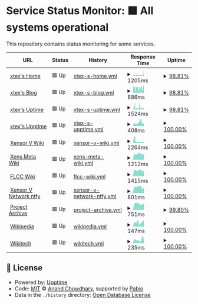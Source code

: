 # Service Status Monitor: <!--live status--> **🟩 All systems operational**

This repository contains status monitoring for some services.

<!--start: status pages-->
<!-- This summary is generated by Upptime (https://github.com/upptime/upptime) -->
<!-- Do not edit this manually, your changes will be overwritten -->
<!-- prettier-ignore -->
| URL | Status | History | Response Time | Uptime |
| --- | ------ | ------- | ------------- | ------ |
| <img alt="" src="https://icons.duckduckgo.com/ip3/xtexx.eu.org.ico" height="13"> [xtex's Home](https://xtexx.eu.org) | 🟩 Up | [xtex-s-home.yml](https://github.com/xtexx/uptime/commits/HEAD/history/xtex-s-home.yml) | <details><summary><img alt="Response time graph" src="./graphs/xtex-s-home/response-time-week.png" height="20"> 1205ms</summary><br><a href="https://upptime.xtexx.eu.org/history/xtex-s-home"><img alt="Response time 1144" src="https://img.shields.io/endpoint?url=https%3A%2F%2Fraw.githubusercontent.com%2Fxtexx%2Fuptime%2FHEAD%2Fapi%2Fxtex-s-home%2Fresponse-time.json"></a><br><a href="https://upptime.xtexx.eu.org/history/xtex-s-home"><img alt="24-hour response time 2579" src="https://img.shields.io/endpoint?url=https%3A%2F%2Fraw.githubusercontent.com%2Fxtexx%2Fuptime%2FHEAD%2Fapi%2Fxtex-s-home%2Fresponse-time-day.json"></a><br><a href="https://upptime.xtexx.eu.org/history/xtex-s-home"><img alt="7-day response time 1205" src="https://img.shields.io/endpoint?url=https%3A%2F%2Fraw.githubusercontent.com%2Fxtexx%2Fuptime%2FHEAD%2Fapi%2Fxtex-s-home%2Fresponse-time-week.json"></a><br><a href="https://upptime.xtexx.eu.org/history/xtex-s-home"><img alt="30-day response time 1121" src="https://img.shields.io/endpoint?url=https%3A%2F%2Fraw.githubusercontent.com%2Fxtexx%2Fuptime%2FHEAD%2Fapi%2Fxtex-s-home%2Fresponse-time-month.json"></a><br><a href="https://upptime.xtexx.eu.org/history/xtex-s-home"><img alt="1-year response time 1144" src="https://img.shields.io/endpoint?url=https%3A%2F%2Fraw.githubusercontent.com%2Fxtexx%2Fuptime%2FHEAD%2Fapi%2Fxtex-s-home%2Fresponse-time-year.json"></a></details> | <details><summary><a href="https://upptime.xtexx.eu.org/history/xtex-s-home">98.81%</a></summary><a href="https://upptime.xtexx.eu.org/history/xtex-s-home"><img alt="All-time uptime 97.91%" src="https://img.shields.io/endpoint?url=https%3A%2F%2Fraw.githubusercontent.com%2Fxtexx%2Fuptime%2FHEAD%2Fapi%2Fxtex-s-home%2Fuptime.json"></a><br><a href="https://upptime.xtexx.eu.org/history/xtex-s-home"><img alt="24-hour uptime 96.93%" src="https://img.shields.io/endpoint?url=https%3A%2F%2Fraw.githubusercontent.com%2Fxtexx%2Fuptime%2FHEAD%2Fapi%2Fxtex-s-home%2Fuptime-day.json"></a><br><a href="https://upptime.xtexx.eu.org/history/xtex-s-home"><img alt="7-day uptime 98.81%" src="https://img.shields.io/endpoint?url=https%3A%2F%2Fraw.githubusercontent.com%2Fxtexx%2Fuptime%2FHEAD%2Fapi%2Fxtex-s-home%2Fuptime-week.json"></a><br><a href="https://upptime.xtexx.eu.org/history/xtex-s-home"><img alt="30-day uptime 99.27%" src="https://img.shields.io/endpoint?url=https%3A%2F%2Fraw.githubusercontent.com%2Fxtexx%2Fuptime%2FHEAD%2Fapi%2Fxtex-s-home%2Fuptime-month.json"></a><br><a href="https://upptime.xtexx.eu.org/history/xtex-s-home"><img alt="1-year uptime 97.91%" src="https://img.shields.io/endpoint?url=https%3A%2F%2Fraw.githubusercontent.com%2Fxtexx%2Fuptime%2FHEAD%2Fapi%2Fxtex-s-home%2Fuptime-year.json"></a></details>
| <img alt="" src="https://icons.duckduckgo.com/ip3/blog.xtexx.eu.org.ico" height="13"> [xtex's Blog](https://blog.xtexx.eu.org) | 🟩 Up | [xtex-s-blog.yml](https://github.com/xtexx/uptime/commits/HEAD/history/xtex-s-blog.yml) | <details><summary><img alt="Response time graph" src="./graphs/xtex-s-blog/response-time-week.png" height="20"> 886ms</summary><br><a href="https://upptime.xtexx.eu.org/history/xtex-s-blog"><img alt="Response time 1107" src="https://img.shields.io/endpoint?url=https%3A%2F%2Fraw.githubusercontent.com%2Fxtexx%2Fuptime%2FHEAD%2Fapi%2Fxtex-s-blog%2Fresponse-time.json"></a><br><a href="https://upptime.xtexx.eu.org/history/xtex-s-blog"><img alt="24-hour response time 896" src="https://img.shields.io/endpoint?url=https%3A%2F%2Fraw.githubusercontent.com%2Fxtexx%2Fuptime%2FHEAD%2Fapi%2Fxtex-s-blog%2Fresponse-time-day.json"></a><br><a href="https://upptime.xtexx.eu.org/history/xtex-s-blog"><img alt="7-day response time 886" src="https://img.shields.io/endpoint?url=https%3A%2F%2Fraw.githubusercontent.com%2Fxtexx%2Fuptime%2FHEAD%2Fapi%2Fxtex-s-blog%2Fresponse-time-week.json"></a><br><a href="https://upptime.xtexx.eu.org/history/xtex-s-blog"><img alt="30-day response time 1279" src="https://img.shields.io/endpoint?url=https%3A%2F%2Fraw.githubusercontent.com%2Fxtexx%2Fuptime%2FHEAD%2Fapi%2Fxtex-s-blog%2Fresponse-time-month.json"></a><br><a href="https://upptime.xtexx.eu.org/history/xtex-s-blog"><img alt="1-year response time 1107" src="https://img.shields.io/endpoint?url=https%3A%2F%2Fraw.githubusercontent.com%2Fxtexx%2Fuptime%2FHEAD%2Fapi%2Fxtex-s-blog%2Fresponse-time-year.json"></a></details> | <details><summary><a href="https://upptime.xtexx.eu.org/history/xtex-s-blog">98.81%</a></summary><a href="https://upptime.xtexx.eu.org/history/xtex-s-blog"><img alt="All-time uptime 97.89%" src="https://img.shields.io/endpoint?url=https%3A%2F%2Fraw.githubusercontent.com%2Fxtexx%2Fuptime%2FHEAD%2Fapi%2Fxtex-s-blog%2Fuptime.json"></a><br><a href="https://upptime.xtexx.eu.org/history/xtex-s-blog"><img alt="24-hour uptime 96.93%" src="https://img.shields.io/endpoint?url=https%3A%2F%2Fraw.githubusercontent.com%2Fxtexx%2Fuptime%2FHEAD%2Fapi%2Fxtex-s-blog%2Fuptime-day.json"></a><br><a href="https://upptime.xtexx.eu.org/history/xtex-s-blog"><img alt="7-day uptime 98.81%" src="https://img.shields.io/endpoint?url=https%3A%2F%2Fraw.githubusercontent.com%2Fxtexx%2Fuptime%2FHEAD%2Fapi%2Fxtex-s-blog%2Fuptime-week.json"></a><br><a href="https://upptime.xtexx.eu.org/history/xtex-s-blog"><img alt="30-day uptime 99.27%" src="https://img.shields.io/endpoint?url=https%3A%2F%2Fraw.githubusercontent.com%2Fxtexx%2Fuptime%2FHEAD%2Fapi%2Fxtex-s-blog%2Fuptime-month.json"></a><br><a href="https://upptime.xtexx.eu.org/history/xtex-s-blog"><img alt="1-year uptime 97.89%" src="https://img.shields.io/endpoint?url=https%3A%2F%2Fraw.githubusercontent.com%2Fxtexx%2Fuptime%2FHEAD%2Fapi%2Fxtex-s-blog%2Fuptime-year.json"></a></details>
| <img alt="" src="https://icons.duckduckgo.com/ip3/uptime.xtexx.eu.org.ico" height="13"> [xtex's Uptime](https://uptime.xtexx.eu.org) | 🟩 Up | [xtex-s-uptime.yml](https://github.com/xtexx/uptime/commits/HEAD/history/xtex-s-uptime.yml) | <details><summary><img alt="Response time graph" src="./graphs/xtex-s-uptime/response-time-week.png" height="20"> 1524ms</summary><br><a href="https://upptime.xtexx.eu.org/history/xtex-s-uptime"><img alt="Response time 1233" src="https://img.shields.io/endpoint?url=https%3A%2F%2Fraw.githubusercontent.com%2Fxtexx%2Fuptime%2FHEAD%2Fapi%2Fxtex-s-uptime%2Fresponse-time.json"></a><br><a href="https://upptime.xtexx.eu.org/history/xtex-s-uptime"><img alt="24-hour response time 842" src="https://img.shields.io/endpoint?url=https%3A%2F%2Fraw.githubusercontent.com%2Fxtexx%2Fuptime%2FHEAD%2Fapi%2Fxtex-s-uptime%2Fresponse-time-day.json"></a><br><a href="https://upptime.xtexx.eu.org/history/xtex-s-uptime"><img alt="7-day response time 1524" src="https://img.shields.io/endpoint?url=https%3A%2F%2Fraw.githubusercontent.com%2Fxtexx%2Fuptime%2FHEAD%2Fapi%2Fxtex-s-uptime%2Fresponse-time-week.json"></a><br><a href="https://upptime.xtexx.eu.org/history/xtex-s-uptime"><img alt="30-day response time 1253" src="https://img.shields.io/endpoint?url=https%3A%2F%2Fraw.githubusercontent.com%2Fxtexx%2Fuptime%2FHEAD%2Fapi%2Fxtex-s-uptime%2Fresponse-time-month.json"></a><br><a href="https://upptime.xtexx.eu.org/history/xtex-s-uptime"><img alt="1-year response time 1233" src="https://img.shields.io/endpoint?url=https%3A%2F%2Fraw.githubusercontent.com%2Fxtexx%2Fuptime%2FHEAD%2Fapi%2Fxtex-s-uptime%2Fresponse-time-year.json"></a></details> | <details><summary><a href="https://upptime.xtexx.eu.org/history/xtex-s-uptime">98.81%</a></summary><a href="https://upptime.xtexx.eu.org/history/xtex-s-uptime"><img alt="All-time uptime 98.99%" src="https://img.shields.io/endpoint?url=https%3A%2F%2Fraw.githubusercontent.com%2Fxtexx%2Fuptime%2FHEAD%2Fapi%2Fxtex-s-uptime%2Fuptime.json"></a><br><a href="https://upptime.xtexx.eu.org/history/xtex-s-uptime"><img alt="24-hour uptime 96.92%" src="https://img.shields.io/endpoint?url=https%3A%2F%2Fraw.githubusercontent.com%2Fxtexx%2Fuptime%2FHEAD%2Fapi%2Fxtex-s-uptime%2Fuptime-day.json"></a><br><a href="https://upptime.xtexx.eu.org/history/xtex-s-uptime"><img alt="7-day uptime 98.81%" src="https://img.shields.io/endpoint?url=https%3A%2F%2Fraw.githubusercontent.com%2Fxtexx%2Fuptime%2FHEAD%2Fapi%2Fxtex-s-uptime%2Fuptime-week.json"></a><br><a href="https://upptime.xtexx.eu.org/history/xtex-s-uptime"><img alt="30-day uptime 99.27%" src="https://img.shields.io/endpoint?url=https%3A%2F%2Fraw.githubusercontent.com%2Fxtexx%2Fuptime%2FHEAD%2Fapi%2Fxtex-s-uptime%2Fuptime-month.json"></a><br><a href="https://upptime.xtexx.eu.org/history/xtex-s-uptime"><img alt="1-year uptime 98.99%" src="https://img.shields.io/endpoint?url=https%3A%2F%2Fraw.githubusercontent.com%2Fxtexx%2Fuptime%2FHEAD%2Fapi%2Fxtex-s-uptime%2Fuptime-year.json"></a></details>
| <img alt="" src="https://icons.duckduckgo.com/ip3/upptime.xtexx.eu.org.ico" height="13"> [xtex's Upptime](https://upptime.xtexx.eu.org) | 🟩 Up | [xtex-s-upptime.yml](https://github.com/xtexx/uptime/commits/HEAD/history/xtex-s-upptime.yml) | <details><summary><img alt="Response time graph" src="./graphs/xtex-s-upptime/response-time-week.png" height="20"> 408ms</summary><br><a href="https://upptime.xtexx.eu.org/history/xtex-s-upptime"><img alt="Response time 498" src="https://img.shields.io/endpoint?url=https%3A%2F%2Fraw.githubusercontent.com%2Fxtexx%2Fuptime%2FHEAD%2Fapi%2Fxtex-s-upptime%2Fresponse-time.json"></a><br><a href="https://upptime.xtexx.eu.org/history/xtex-s-upptime"><img alt="24-hour response time 333" src="https://img.shields.io/endpoint?url=https%3A%2F%2Fraw.githubusercontent.com%2Fxtexx%2Fuptime%2FHEAD%2Fapi%2Fxtex-s-upptime%2Fresponse-time-day.json"></a><br><a href="https://upptime.xtexx.eu.org/history/xtex-s-upptime"><img alt="7-day response time 408" src="https://img.shields.io/endpoint?url=https%3A%2F%2Fraw.githubusercontent.com%2Fxtexx%2Fuptime%2FHEAD%2Fapi%2Fxtex-s-upptime%2Fresponse-time-week.json"></a><br><a href="https://upptime.xtexx.eu.org/history/xtex-s-upptime"><img alt="30-day response time 325" src="https://img.shields.io/endpoint?url=https%3A%2F%2Fraw.githubusercontent.com%2Fxtexx%2Fuptime%2FHEAD%2Fapi%2Fxtex-s-upptime%2Fresponse-time-month.json"></a><br><a href="https://upptime.xtexx.eu.org/history/xtex-s-upptime"><img alt="1-year response time 498" src="https://img.shields.io/endpoint?url=https%3A%2F%2Fraw.githubusercontent.com%2Fxtexx%2Fuptime%2FHEAD%2Fapi%2Fxtex-s-upptime%2Fresponse-time-year.json"></a></details> | <details><summary><a href="https://upptime.xtexx.eu.org/history/xtex-s-upptime">100.00%</a></summary><a href="https://upptime.xtexx.eu.org/history/xtex-s-upptime"><img alt="All-time uptime 100.00%" src="https://img.shields.io/endpoint?url=https%3A%2F%2Fraw.githubusercontent.com%2Fxtexx%2Fuptime%2FHEAD%2Fapi%2Fxtex-s-upptime%2Fuptime.json"></a><br><a href="https://upptime.xtexx.eu.org/history/xtex-s-upptime"><img alt="24-hour uptime 100.00%" src="https://img.shields.io/endpoint?url=https%3A%2F%2Fraw.githubusercontent.com%2Fxtexx%2Fuptime%2FHEAD%2Fapi%2Fxtex-s-upptime%2Fuptime-day.json"></a><br><a href="https://upptime.xtexx.eu.org/history/xtex-s-upptime"><img alt="7-day uptime 100.00%" src="https://img.shields.io/endpoint?url=https%3A%2F%2Fraw.githubusercontent.com%2Fxtexx%2Fuptime%2FHEAD%2Fapi%2Fxtex-s-upptime%2Fuptime-week.json"></a><br><a href="https://upptime.xtexx.eu.org/history/xtex-s-upptime"><img alt="30-day uptime 100.00%" src="https://img.shields.io/endpoint?url=https%3A%2F%2Fraw.githubusercontent.com%2Fxtexx%2Fuptime%2FHEAD%2Fapi%2Fxtex-s-upptime%2Fuptime-month.json"></a><br><a href="https://upptime.xtexx.eu.org/history/xtex-s-upptime"><img alt="1-year uptime 100.00%" src="https://img.shields.io/endpoint?url=https%3A%2F%2Fraw.githubusercontent.com%2Fxtexx%2Fuptime%2FHEAD%2Fapi%2Fxtex-s-upptime%2Fuptime-year.json"></a></details>
| <img alt="" src="https://icons.duckduckgo.com/ip3/w.xvnet.eu.org.ico" height="13"> [Xensor V Wiki](https://w.xvnet.eu.org) | 🟩 Up | [xensor-v-wiki.yml](https://github.com/xtexx/uptime/commits/HEAD/history/xensor-v-wiki.yml) | <details><summary><img alt="Response time graph" src="./graphs/xensor-v-wiki/response-time-week.png" height="20"> 2264ms</summary><br><a href="https://upptime.xtexx.eu.org/history/xensor-v-wiki"><img alt="Response time 1373" src="https://img.shields.io/endpoint?url=https%3A%2F%2Fraw.githubusercontent.com%2Fxtexx%2Fuptime%2FHEAD%2Fapi%2Fxensor-v-wiki%2Fresponse-time.json"></a><br><a href="https://upptime.xtexx.eu.org/history/xensor-v-wiki"><img alt="24-hour response time 1645" src="https://img.shields.io/endpoint?url=https%3A%2F%2Fraw.githubusercontent.com%2Fxtexx%2Fuptime%2FHEAD%2Fapi%2Fxensor-v-wiki%2Fresponse-time-day.json"></a><br><a href="https://upptime.xtexx.eu.org/history/xensor-v-wiki"><img alt="7-day response time 2264" src="https://img.shields.io/endpoint?url=https%3A%2F%2Fraw.githubusercontent.com%2Fxtexx%2Fuptime%2FHEAD%2Fapi%2Fxensor-v-wiki%2Fresponse-time-week.json"></a><br><a href="https://upptime.xtexx.eu.org/history/xensor-v-wiki"><img alt="30-day response time 1601" src="https://img.shields.io/endpoint?url=https%3A%2F%2Fraw.githubusercontent.com%2Fxtexx%2Fuptime%2FHEAD%2Fapi%2Fxensor-v-wiki%2Fresponse-time-month.json"></a><br><a href="https://upptime.xtexx.eu.org/history/xensor-v-wiki"><img alt="1-year response time 1373" src="https://img.shields.io/endpoint?url=https%3A%2F%2Fraw.githubusercontent.com%2Fxtexx%2Fuptime%2FHEAD%2Fapi%2Fxensor-v-wiki%2Fresponse-time-year.json"></a></details> | <details><summary><a href="https://upptime.xtexx.eu.org/history/xensor-v-wiki">100.00%</a></summary><a href="https://upptime.xtexx.eu.org/history/xensor-v-wiki"><img alt="All-time uptime 96.93%" src="https://img.shields.io/endpoint?url=https%3A%2F%2Fraw.githubusercontent.com%2Fxtexx%2Fuptime%2FHEAD%2Fapi%2Fxensor-v-wiki%2Fuptime.json"></a><br><a href="https://upptime.xtexx.eu.org/history/xensor-v-wiki"><img alt="24-hour uptime 100.00%" src="https://img.shields.io/endpoint?url=https%3A%2F%2Fraw.githubusercontent.com%2Fxtexx%2Fuptime%2FHEAD%2Fapi%2Fxensor-v-wiki%2Fuptime-day.json"></a><br><a href="https://upptime.xtexx.eu.org/history/xensor-v-wiki"><img alt="7-day uptime 100.00%" src="https://img.shields.io/endpoint?url=https%3A%2F%2Fraw.githubusercontent.com%2Fxtexx%2Fuptime%2FHEAD%2Fapi%2Fxensor-v-wiki%2Fuptime-week.json"></a><br><a href="https://upptime.xtexx.eu.org/history/xensor-v-wiki"><img alt="30-day uptime 99.86%" src="https://img.shields.io/endpoint?url=https%3A%2F%2Fraw.githubusercontent.com%2Fxtexx%2Fuptime%2FHEAD%2Fapi%2Fxensor-v-wiki%2Fuptime-month.json"></a><br><a href="https://upptime.xtexx.eu.org/history/xensor-v-wiki"><img alt="1-year uptime 96.93%" src="https://img.shields.io/endpoint?url=https%3A%2F%2Fraw.githubusercontent.com%2Fxtexx%2Fuptime%2FHEAD%2Fapi%2Fxensor-v-wiki%2Fuptime-year.json"></a></details>
| <img alt="" src="https://icons.duckduckgo.com/ip3/meta.w.xvnet.eu.org.ico" height="13"> [Xens Meta Wiki](https://meta.w.xvnet.eu.org) | 🟩 Up | [xens-meta-wiki.yml](https://github.com/xtexx/uptime/commits/HEAD/history/xens-meta-wiki.yml) | <details><summary><img alt="Response time graph" src="./graphs/xens-meta-wiki/response-time-week.png" height="20"> 1212ms</summary><br><a href="https://upptime.xtexx.eu.org/history/xens-meta-wiki"><img alt="Response time 1144" src="https://img.shields.io/endpoint?url=https%3A%2F%2Fraw.githubusercontent.com%2Fxtexx%2Fuptime%2FHEAD%2Fapi%2Fxens-meta-wiki%2Fresponse-time.json"></a><br><a href="https://upptime.xtexx.eu.org/history/xens-meta-wiki"><img alt="24-hour response time 1017" src="https://img.shields.io/endpoint?url=https%3A%2F%2Fraw.githubusercontent.com%2Fxtexx%2Fuptime%2FHEAD%2Fapi%2Fxens-meta-wiki%2Fresponse-time-day.json"></a><br><a href="https://upptime.xtexx.eu.org/history/xens-meta-wiki"><img alt="7-day response time 1212" src="https://img.shields.io/endpoint?url=https%3A%2F%2Fraw.githubusercontent.com%2Fxtexx%2Fuptime%2FHEAD%2Fapi%2Fxens-meta-wiki%2Fresponse-time-week.json"></a><br><a href="https://upptime.xtexx.eu.org/history/xens-meta-wiki"><img alt="30-day response time 1148" src="https://img.shields.io/endpoint?url=https%3A%2F%2Fraw.githubusercontent.com%2Fxtexx%2Fuptime%2FHEAD%2Fapi%2Fxens-meta-wiki%2Fresponse-time-month.json"></a><br><a href="https://upptime.xtexx.eu.org/history/xens-meta-wiki"><img alt="1-year response time 1144" src="https://img.shields.io/endpoint?url=https%3A%2F%2Fraw.githubusercontent.com%2Fxtexx%2Fuptime%2FHEAD%2Fapi%2Fxens-meta-wiki%2Fresponse-time-year.json"></a></details> | <details><summary><a href="https://upptime.xtexx.eu.org/history/xens-meta-wiki">100.00%</a></summary><a href="https://upptime.xtexx.eu.org/history/xens-meta-wiki"><img alt="All-time uptime 96.95%" src="https://img.shields.io/endpoint?url=https%3A%2F%2Fraw.githubusercontent.com%2Fxtexx%2Fuptime%2FHEAD%2Fapi%2Fxens-meta-wiki%2Fuptime.json"></a><br><a href="https://upptime.xtexx.eu.org/history/xens-meta-wiki"><img alt="24-hour uptime 100.00%" src="https://img.shields.io/endpoint?url=https%3A%2F%2Fraw.githubusercontent.com%2Fxtexx%2Fuptime%2FHEAD%2Fapi%2Fxens-meta-wiki%2Fuptime-day.json"></a><br><a href="https://upptime.xtexx.eu.org/history/xens-meta-wiki"><img alt="7-day uptime 100.00%" src="https://img.shields.io/endpoint?url=https%3A%2F%2Fraw.githubusercontent.com%2Fxtexx%2Fuptime%2FHEAD%2Fapi%2Fxens-meta-wiki%2Fuptime-week.json"></a><br><a href="https://upptime.xtexx.eu.org/history/xens-meta-wiki"><img alt="30-day uptime 99.92%" src="https://img.shields.io/endpoint?url=https%3A%2F%2Fraw.githubusercontent.com%2Fxtexx%2Fuptime%2FHEAD%2Fapi%2Fxens-meta-wiki%2Fuptime-month.json"></a><br><a href="https://upptime.xtexx.eu.org/history/xens-meta-wiki"><img alt="1-year uptime 96.95%" src="https://img.shields.io/endpoint?url=https%3A%2F%2Fraw.githubusercontent.com%2Fxtexx%2Fuptime%2FHEAD%2Fapi%2Fxens-meta-wiki%2Fuptime-year.json"></a></details>
| <img alt="" src="https://icons.duckduckgo.com/ip3/hgdns.ren.ico" height="13"> [FLCC Wiki](https://hgdns.ren) | 🟩 Up | [flcc-wiki.yml](https://github.com/xtexx/uptime/commits/HEAD/history/flcc-wiki.yml) | <details><summary><img alt="Response time graph" src="./graphs/flcc-wiki/response-time-week.png" height="20"> 1415ms</summary><br><a href="https://upptime.xtexx.eu.org/history/flcc-wiki"><img alt="Response time 1272" src="https://img.shields.io/endpoint?url=https%3A%2F%2Fraw.githubusercontent.com%2Fxtexx%2Fuptime%2FHEAD%2Fapi%2Fflcc-wiki%2Fresponse-time.json"></a><br><a href="https://upptime.xtexx.eu.org/history/flcc-wiki"><img alt="24-hour response time 1217" src="https://img.shields.io/endpoint?url=https%3A%2F%2Fraw.githubusercontent.com%2Fxtexx%2Fuptime%2FHEAD%2Fapi%2Fflcc-wiki%2Fresponse-time-day.json"></a><br><a href="https://upptime.xtexx.eu.org/history/flcc-wiki"><img alt="7-day response time 1415" src="https://img.shields.io/endpoint?url=https%3A%2F%2Fraw.githubusercontent.com%2Fxtexx%2Fuptime%2FHEAD%2Fapi%2Fflcc-wiki%2Fresponse-time-week.json"></a><br><a href="https://upptime.xtexx.eu.org/history/flcc-wiki"><img alt="30-day response time 1380" src="https://img.shields.io/endpoint?url=https%3A%2F%2Fraw.githubusercontent.com%2Fxtexx%2Fuptime%2FHEAD%2Fapi%2Fflcc-wiki%2Fresponse-time-month.json"></a><br><a href="https://upptime.xtexx.eu.org/history/flcc-wiki"><img alt="1-year response time 1272" src="https://img.shields.io/endpoint?url=https%3A%2F%2Fraw.githubusercontent.com%2Fxtexx%2Fuptime%2FHEAD%2Fapi%2Fflcc-wiki%2Fresponse-time-year.json"></a></details> | <details><summary><a href="https://upptime.xtexx.eu.org/history/flcc-wiki">100.00%</a></summary><a href="https://upptime.xtexx.eu.org/history/flcc-wiki"><img alt="All-time uptime 96.37%" src="https://img.shields.io/endpoint?url=https%3A%2F%2Fraw.githubusercontent.com%2Fxtexx%2Fuptime%2FHEAD%2Fapi%2Fflcc-wiki%2Fuptime.json"></a><br><a href="https://upptime.xtexx.eu.org/history/flcc-wiki"><img alt="24-hour uptime 100.00%" src="https://img.shields.io/endpoint?url=https%3A%2F%2Fraw.githubusercontent.com%2Fxtexx%2Fuptime%2FHEAD%2Fapi%2Fflcc-wiki%2Fuptime-day.json"></a><br><a href="https://upptime.xtexx.eu.org/history/flcc-wiki"><img alt="7-day uptime 100.00%" src="https://img.shields.io/endpoint?url=https%3A%2F%2Fraw.githubusercontent.com%2Fxtexx%2Fuptime%2FHEAD%2Fapi%2Fflcc-wiki%2Fuptime-week.json"></a><br><a href="https://upptime.xtexx.eu.org/history/flcc-wiki"><img alt="30-day uptime 100.00%" src="https://img.shields.io/endpoint?url=https%3A%2F%2Fraw.githubusercontent.com%2Fxtexx%2Fuptime%2FHEAD%2Fapi%2Fflcc-wiki%2Fuptime-month.json"></a><br><a href="https://upptime.xtexx.eu.org/history/flcc-wiki"><img alt="1-year uptime 96.37%" src="https://img.shields.io/endpoint?url=https%3A%2F%2Fraw.githubusercontent.com%2Fxtexx%2Fuptime%2FHEAD%2Fapi%2Fflcc-wiki%2Fuptime-year.json"></a></details>
| <img alt="" src="https://icons.duckduckgo.com/ip3/ntfy.xvnet.eu.org.ico" height="13"> [Xensor V Network ntfy](https://ntfy.xvnet.eu.org) | 🟩 Up | [xensor-v-network-ntfy.yml](https://github.com/xtexx/uptime/commits/HEAD/history/xensor-v-network-ntfy.yml) | <details><summary><img alt="Response time graph" src="./graphs/xensor-v-network-ntfy/response-time-week.png" height="20"> 801ms</summary><br><a href="https://upptime.xtexx.eu.org/history/xensor-v-network-ntfy"><img alt="Response time 896" src="https://img.shields.io/endpoint?url=https%3A%2F%2Fraw.githubusercontent.com%2Fxtexx%2Fuptime%2FHEAD%2Fapi%2Fxensor-v-network-ntfy%2Fresponse-time.json"></a><br><a href="https://upptime.xtexx.eu.org/history/xensor-v-network-ntfy"><img alt="24-hour response time 771" src="https://img.shields.io/endpoint?url=https%3A%2F%2Fraw.githubusercontent.com%2Fxtexx%2Fuptime%2FHEAD%2Fapi%2Fxensor-v-network-ntfy%2Fresponse-time-day.json"></a><br><a href="https://upptime.xtexx.eu.org/history/xensor-v-network-ntfy"><img alt="7-day response time 801" src="https://img.shields.io/endpoint?url=https%3A%2F%2Fraw.githubusercontent.com%2Fxtexx%2Fuptime%2FHEAD%2Fapi%2Fxensor-v-network-ntfy%2Fresponse-time-week.json"></a><br><a href="https://upptime.xtexx.eu.org/history/xensor-v-network-ntfy"><img alt="30-day response time 770" src="https://img.shields.io/endpoint?url=https%3A%2F%2Fraw.githubusercontent.com%2Fxtexx%2Fuptime%2FHEAD%2Fapi%2Fxensor-v-network-ntfy%2Fresponse-time-month.json"></a><br><a href="https://upptime.xtexx.eu.org/history/xensor-v-network-ntfy"><img alt="1-year response time 896" src="https://img.shields.io/endpoint?url=https%3A%2F%2Fraw.githubusercontent.com%2Fxtexx%2Fuptime%2FHEAD%2Fapi%2Fxensor-v-network-ntfy%2Fresponse-time-year.json"></a></details> | <details><summary><a href="https://upptime.xtexx.eu.org/history/xensor-v-network-ntfy">100.00%</a></summary><a href="https://upptime.xtexx.eu.org/history/xensor-v-network-ntfy"><img alt="All-time uptime 100.00%" src="https://img.shields.io/endpoint?url=https%3A%2F%2Fraw.githubusercontent.com%2Fxtexx%2Fuptime%2FHEAD%2Fapi%2Fxensor-v-network-ntfy%2Fuptime.json"></a><br><a href="https://upptime.xtexx.eu.org/history/xensor-v-network-ntfy"><img alt="24-hour uptime 100.00%" src="https://img.shields.io/endpoint?url=https%3A%2F%2Fraw.githubusercontent.com%2Fxtexx%2Fuptime%2FHEAD%2Fapi%2Fxensor-v-network-ntfy%2Fuptime-day.json"></a><br><a href="https://upptime.xtexx.eu.org/history/xensor-v-network-ntfy"><img alt="7-day uptime 100.00%" src="https://img.shields.io/endpoint?url=https%3A%2F%2Fraw.githubusercontent.com%2Fxtexx%2Fuptime%2FHEAD%2Fapi%2Fxensor-v-network-ntfy%2Fuptime-week.json"></a><br><a href="https://upptime.xtexx.eu.org/history/xensor-v-network-ntfy"><img alt="30-day uptime 100.00%" src="https://img.shields.io/endpoint?url=https%3A%2F%2Fraw.githubusercontent.com%2Fxtexx%2Fuptime%2FHEAD%2Fapi%2Fxensor-v-network-ntfy%2Fuptime-month.json"></a><br><a href="https://upptime.xtexx.eu.org/history/xensor-v-network-ntfy"><img alt="1-year uptime 100.00%" src="https://img.shields.io/endpoint?url=https%3A%2F%2Fraw.githubusercontent.com%2Fxtexx%2Fuptime%2FHEAD%2Fapi%2Fxensor-v-network-ntfy%2Fuptime-year.json"></a></details>
| <img alt="" src="https://icons.duckduckgo.com/ip3/lakeus.xyz.ico" height="13"> [Project Archive](https://lakeus.xyz) | 🟩 Up | [project-archive.yml](https://github.com/xtexx/uptime/commits/HEAD/history/project-archive.yml) | <details><summary><img alt="Response time graph" src="./graphs/project-archive/response-time-week.png" height="20"> 751ms</summary><br><a href="https://upptime.xtexx.eu.org/history/project-archive"><img alt="Response time 1249" src="https://img.shields.io/endpoint?url=https%3A%2F%2Fraw.githubusercontent.com%2Fxtexx%2Fuptime%2FHEAD%2Fapi%2Fproject-archive%2Fresponse-time.json"></a><br><a href="https://upptime.xtexx.eu.org/history/project-archive"><img alt="24-hour response time 810" src="https://img.shields.io/endpoint?url=https%3A%2F%2Fraw.githubusercontent.com%2Fxtexx%2Fuptime%2FHEAD%2Fapi%2Fproject-archive%2Fresponse-time-day.json"></a><br><a href="https://upptime.xtexx.eu.org/history/project-archive"><img alt="7-day response time 751" src="https://img.shields.io/endpoint?url=https%3A%2F%2Fraw.githubusercontent.com%2Fxtexx%2Fuptime%2FHEAD%2Fapi%2Fproject-archive%2Fresponse-time-week.json"></a><br><a href="https://upptime.xtexx.eu.org/history/project-archive"><img alt="30-day response time 1351" src="https://img.shields.io/endpoint?url=https%3A%2F%2Fraw.githubusercontent.com%2Fxtexx%2Fuptime%2FHEAD%2Fapi%2Fproject-archive%2Fresponse-time-month.json"></a><br><a href="https://upptime.xtexx.eu.org/history/project-archive"><img alt="1-year response time 1249" src="https://img.shields.io/endpoint?url=https%3A%2F%2Fraw.githubusercontent.com%2Fxtexx%2Fuptime%2FHEAD%2Fapi%2Fproject-archive%2Fresponse-time-year.json"></a></details> | <details><summary><a href="https://upptime.xtexx.eu.org/history/project-archive">99.80%</a></summary><a href="https://upptime.xtexx.eu.org/history/project-archive"><img alt="All-time uptime 98.96%" src="https://img.shields.io/endpoint?url=https%3A%2F%2Fraw.githubusercontent.com%2Fxtexx%2Fuptime%2FHEAD%2Fapi%2Fproject-archive%2Fuptime.json"></a><br><a href="https://upptime.xtexx.eu.org/history/project-archive"><img alt="24-hour uptime 100.00%" src="https://img.shields.io/endpoint?url=https%3A%2F%2Fraw.githubusercontent.com%2Fxtexx%2Fuptime%2FHEAD%2Fapi%2Fproject-archive%2Fuptime-day.json"></a><br><a href="https://upptime.xtexx.eu.org/history/project-archive"><img alt="7-day uptime 99.80%" src="https://img.shields.io/endpoint?url=https%3A%2F%2Fraw.githubusercontent.com%2Fxtexx%2Fuptime%2FHEAD%2Fapi%2Fproject-archive%2Fuptime-week.json"></a><br><a href="https://upptime.xtexx.eu.org/history/project-archive"><img alt="30-day uptime 99.51%" src="https://img.shields.io/endpoint?url=https%3A%2F%2Fraw.githubusercontent.com%2Fxtexx%2Fuptime%2FHEAD%2Fapi%2Fproject-archive%2Fuptime-month.json"></a><br><a href="https://upptime.xtexx.eu.org/history/project-archive"><img alt="1-year uptime 98.96%" src="https://img.shields.io/endpoint?url=https%3A%2F%2Fraw.githubusercontent.com%2Fxtexx%2Fuptime%2FHEAD%2Fapi%2Fproject-archive%2Fuptime-year.json"></a></details>
| <img alt="" src="https://icons.duckduckgo.com/ip3/en.wikipedia.org.ico" height="13"> [Wikipedia](https://en.wikipedia.org) | 🟩 Up | [wikipedia.yml](https://github.com/xtexx/uptime/commits/HEAD/history/wikipedia.yml) | <details><summary><img alt="Response time graph" src="./graphs/wikipedia/response-time-week.png" height="20"> 147ms</summary><br><a href="https://upptime.xtexx.eu.org/history/wikipedia"><img alt="Response time 202" src="https://img.shields.io/endpoint?url=https%3A%2F%2Fraw.githubusercontent.com%2Fxtexx%2Fuptime%2FHEAD%2Fapi%2Fwikipedia%2Fresponse-time.json"></a><br><a href="https://upptime.xtexx.eu.org/history/wikipedia"><img alt="24-hour response time 216" src="https://img.shields.io/endpoint?url=https%3A%2F%2Fraw.githubusercontent.com%2Fxtexx%2Fuptime%2FHEAD%2Fapi%2Fwikipedia%2Fresponse-time-day.json"></a><br><a href="https://upptime.xtexx.eu.org/history/wikipedia"><img alt="7-day response time 147" src="https://img.shields.io/endpoint?url=https%3A%2F%2Fraw.githubusercontent.com%2Fxtexx%2Fuptime%2FHEAD%2Fapi%2Fwikipedia%2Fresponse-time-week.json"></a><br><a href="https://upptime.xtexx.eu.org/history/wikipedia"><img alt="30-day response time 197" src="https://img.shields.io/endpoint?url=https%3A%2F%2Fraw.githubusercontent.com%2Fxtexx%2Fuptime%2FHEAD%2Fapi%2Fwikipedia%2Fresponse-time-month.json"></a><br><a href="https://upptime.xtexx.eu.org/history/wikipedia"><img alt="1-year response time 202" src="https://img.shields.io/endpoint?url=https%3A%2F%2Fraw.githubusercontent.com%2Fxtexx%2Fuptime%2FHEAD%2Fapi%2Fwikipedia%2Fresponse-time-year.json"></a></details> | <details><summary><a href="https://upptime.xtexx.eu.org/history/wikipedia">100.00%</a></summary><a href="https://upptime.xtexx.eu.org/history/wikipedia"><img alt="All-time uptime 100.00%" src="https://img.shields.io/endpoint?url=https%3A%2F%2Fraw.githubusercontent.com%2Fxtexx%2Fuptime%2FHEAD%2Fapi%2Fwikipedia%2Fuptime.json"></a><br><a href="https://upptime.xtexx.eu.org/history/wikipedia"><img alt="24-hour uptime 100.00%" src="https://img.shields.io/endpoint?url=https%3A%2F%2Fraw.githubusercontent.com%2Fxtexx%2Fuptime%2FHEAD%2Fapi%2Fwikipedia%2Fuptime-day.json"></a><br><a href="https://upptime.xtexx.eu.org/history/wikipedia"><img alt="7-day uptime 100.00%" src="https://img.shields.io/endpoint?url=https%3A%2F%2Fraw.githubusercontent.com%2Fxtexx%2Fuptime%2FHEAD%2Fapi%2Fwikipedia%2Fuptime-week.json"></a><br><a href="https://upptime.xtexx.eu.org/history/wikipedia"><img alt="30-day uptime 100.00%" src="https://img.shields.io/endpoint?url=https%3A%2F%2Fraw.githubusercontent.com%2Fxtexx%2Fuptime%2FHEAD%2Fapi%2Fwikipedia%2Fuptime-month.json"></a><br><a href="https://upptime.xtexx.eu.org/history/wikipedia"><img alt="1-year uptime 100.00%" src="https://img.shields.io/endpoint?url=https%3A%2F%2Fraw.githubusercontent.com%2Fxtexx%2Fuptime%2FHEAD%2Fapi%2Fwikipedia%2Fuptime-year.json"></a></details>
| <img alt="" src="https://icons.duckduckgo.com/ip3/wikitech.wikimedia.org.ico" height="13"> [Wikitech](https://wikitech.wikimedia.org) | 🟩 Up | [wikitech.yml](https://github.com/xtexx/uptime/commits/HEAD/history/wikitech.yml) | <details><summary><img alt="Response time graph" src="./graphs/wikitech/response-time-week.png" height="20"> 235ms</summary><br><a href="https://upptime.xtexx.eu.org/history/wikitech"><img alt="Response time 237" src="https://img.shields.io/endpoint?url=https%3A%2F%2Fraw.githubusercontent.com%2Fxtexx%2Fuptime%2FHEAD%2Fapi%2Fwikitech%2Fresponse-time.json"></a><br><a href="https://upptime.xtexx.eu.org/history/wikitech"><img alt="24-hour response time 202" src="https://img.shields.io/endpoint?url=https%3A%2F%2Fraw.githubusercontent.com%2Fxtexx%2Fuptime%2FHEAD%2Fapi%2Fwikitech%2Fresponse-time-day.json"></a><br><a href="https://upptime.xtexx.eu.org/history/wikitech"><img alt="7-day response time 235" src="https://img.shields.io/endpoint?url=https%3A%2F%2Fraw.githubusercontent.com%2Fxtexx%2Fuptime%2FHEAD%2Fapi%2Fwikitech%2Fresponse-time-week.json"></a><br><a href="https://upptime.xtexx.eu.org/history/wikitech"><img alt="30-day response time 245" src="https://img.shields.io/endpoint?url=https%3A%2F%2Fraw.githubusercontent.com%2Fxtexx%2Fuptime%2FHEAD%2Fapi%2Fwikitech%2Fresponse-time-month.json"></a><br><a href="https://upptime.xtexx.eu.org/history/wikitech"><img alt="1-year response time 237" src="https://img.shields.io/endpoint?url=https%3A%2F%2Fraw.githubusercontent.com%2Fxtexx%2Fuptime%2FHEAD%2Fapi%2Fwikitech%2Fresponse-time-year.json"></a></details> | <details><summary><a href="https://upptime.xtexx.eu.org/history/wikitech">100.00%</a></summary><a href="https://upptime.xtexx.eu.org/history/wikitech"><img alt="All-time uptime 100.00%" src="https://img.shields.io/endpoint?url=https%3A%2F%2Fraw.githubusercontent.com%2Fxtexx%2Fuptime%2FHEAD%2Fapi%2Fwikitech%2Fuptime.json"></a><br><a href="https://upptime.xtexx.eu.org/history/wikitech"><img alt="24-hour uptime 100.00%" src="https://img.shields.io/endpoint?url=https%3A%2F%2Fraw.githubusercontent.com%2Fxtexx%2Fuptime%2FHEAD%2Fapi%2Fwikitech%2Fuptime-day.json"></a><br><a href="https://upptime.xtexx.eu.org/history/wikitech"><img alt="7-day uptime 100.00%" src="https://img.shields.io/endpoint?url=https%3A%2F%2Fraw.githubusercontent.com%2Fxtexx%2Fuptime%2FHEAD%2Fapi%2Fwikitech%2Fuptime-week.json"></a><br><a href="https://upptime.xtexx.eu.org/history/wikitech"><img alt="30-day uptime 100.00%" src="https://img.shields.io/endpoint?url=https%3A%2F%2Fraw.githubusercontent.com%2Fxtexx%2Fuptime%2FHEAD%2Fapi%2Fwikitech%2Fuptime-month.json"></a><br><a href="https://upptime.xtexx.eu.org/history/wikitech"><img alt="1-year uptime 100.00%" src="https://img.shields.io/endpoint?url=https%3A%2F%2Fraw.githubusercontent.com%2Fxtexx%2Fuptime%2FHEAD%2Fapi%2Fwikitech%2Fuptime-year.json"></a></details>

<!--end: status pages-->

## 📄 License

- Powered by: [Upptime](https://github.com/upptime/upptime)
- Code: [MIT](./LICENSE) © [Anand Chowdhary](https://anandchowdhary.com), supported by [Pabio](https://pabio.com)
- Data in the `./history` directory: [Open Database License](https://opendatacommons.org/licenses/odbl/1-0/)
